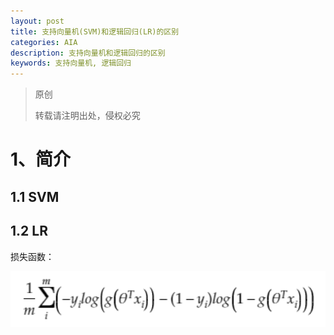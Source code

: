 ```yaml
---
layout: post
title: 支持向量机(SVM)和逻辑回归(LR)的区别
categories: AIA
description: 支持向量机和逻辑回归的区别
keywords: 支持向量机, 逻辑回归
---
```


> 原创
> 
> 转载请注明出处，侵权必究

# 1、简介
## 1.1 SVM

## 1.2 LR
损失函数：

<img src="/images/posts/2018-5-1-Difference-between-SVM-and-LR/LR_Loss.png" width="600" alt="LR的损失函数" />